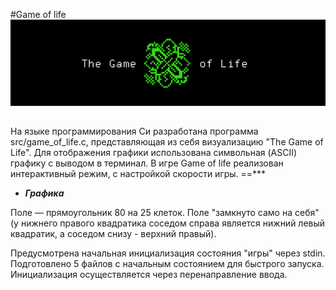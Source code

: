 #Game of life
![emblem](misc/images/dayp02.png)

## 
На языке программирования Си разработана программа src/game_of_life.c, представляющая из себя визуализацию "The Game of Life". Для отображения графики использована символьная (ASCII) графику с выводом в терминал. В игре Game of life реализован интерактивный режим, c настройкой скорости игры. ==***

* ***Графика***

Поле — прямоугольник 80 на 25 клеток.
Поле "замкнуто само на себя" (у нижнего правого квадратика соседом справа является нижний левый квадратик, а соседом снизу - верхний правый).

Предусмотрена начальная инициализация состояния "игры" через stdin. Подготовлено 5 файлов с начальным состоянием для быстрого запуска. Инициализация осуществляется через перенаправление ввода.